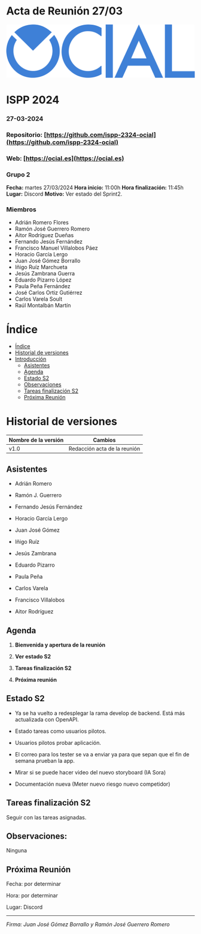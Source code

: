 # Acta de Reunión 27/03

<MDXLayout>
  <img src="https://github.com/ispp-2324-ocial/KB/blob/main/assets/Texto_Ocial.png?raw=true" alt="Texto_Ocial" className="img-centered img-custom-height" />
</MDXLayout>

# ISPP 2024

### 27-03-2024

### Repositorio: [https://github.com/ispp-2324-ocial](https://github.com/ispp-2324-ocial)

### Web: [https://ocial.es](https://ocial.es)

### Grupo 2

**Fecha:** martes 27/03/2024 
**Hora inicio:** 11:00h 
**Hora finalización:** 11:45h 
**Lugar:** Discord 
**Motivo:** Ver estado del Sprint2. 

### Miembros 

- Adrián Romero Flores 
- Ramón José Guerrero Romero 
- Aitor Rodríguez Dueñas 
- Fernando Jesús Fernández 
- Francisco Manuel Villalobos Páez 
- Horacio García Lergo 
- Juan José Gómez Borrallo 
- Iñigo Ruíz Marchueta 
- Jesús Zambrana Guerra 
- Eduardo Pizarro López 
- Paula Peña Fernández 
- José Carlos Ortiz Gutiérrez 
- Carlos Varela Soult 
- Raúl Montalbán Martín 

 

# Índice 

- [Índice](#índice)
- [Historial de versiones](#historial-de-versiones)
- [Introducción](#introducción)
  - [Asistentes](#asistentes)
  - [Agenda](#agenda)
  - [Estado S2](#estado-s2)
  - [Observaciones](#observaciones)
  - [Tareas finalización S2](#tareas-finalización-s2)
  - [Próxima Reunión](#próxima-reunión)

 

# Historial de versiones 

| Nombre de la versión | Cambios | 
|-------------------------|-------------------------| 
| v1.0 | Redacción acta de la reunión|

## Asistentes 

- Adrián Romero 

- Ramón J. Guerrero 

- Fernando Jesús Fernández 

- Horacio García Lergo 

- Juan José Gómez 

- Iñigo Ruíz 

- Jesús Zambrana 

- Eduardo Pizarro 

- Paula Peña 

- Carlos Varela 

- Francisco Villalobos 

- Aitor Rodríguez 


## Agenda 

1. **Bienvenida y apertura de la reunión** 

2. **Ver estado S2** 

3. **Tareas finalización S2** 

4. **Próxima reunión** 

## Estado S2 

- Ya se ha vuelto a redesplegar la rama develop de backend. Está más actualizada con OpenAPI. 

- Estado tareas como usuarios pilotos. 

- Usuarios pilotos probar aplicación. 

- El correo para los tester se va a enviar ya para que sepan que el fin de semana prueban la app. 

- Mirar si se puede hacer video del nuevo storyboard (IA Sora) 

- Documentación nueva (Meter nuevo riesgo nuevo competidor) 

 

## Tareas finalización S2 

Seguir con las tareas asignadas.

## Observaciones: 

Ninguna 

 

## Próxima Reunión 

Fecha: por determinar 

Hora: por determinar 

Lugar: Discord 

 

--- 

 

*Firma: Juan José Gómez Borrallo y Ramón José Guerrero Romero*